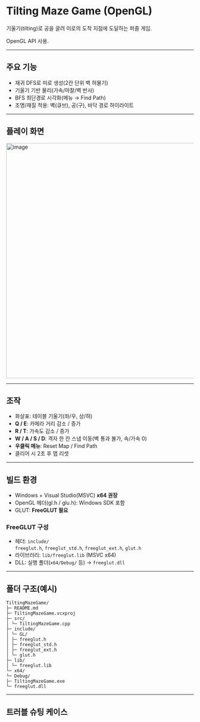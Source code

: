 # Tilting Maze Game (OpenGL)

기울기(tilting)로 공을 굴려 미로의 도착 지점에 도달하는 퍼즐 게임.  

OpenGL API 사용.

---

## 주요 기능
- 재귀 DFS로 미로 생성(2칸 단위 벽 허물기)
- 기울기 기반 물리(가속/마찰/벽 반사)
- BFS 최단경로 시각화(메뉴 → Find Path)
- 조명/재질 적용: 벽(큐브), 공(구), 바닥 경로 하이라이트

---
## 플레이 화면
<img width="1089" height="630" alt="image" src="https://github.com/user-attachments/assets/fa7cc295-4380-45f7-9aec-17babb531afa" />


---

## 조작
- 화살표: 테이블 기울기(좌/우, 상/하)
- **Q / E**: 카메라 거리 감소 / 증가
- **R / T**: 가속도 감소 / 증가
- **W / A / S / D**: 격자 한 칸 스냅 이동(벽 통과 불가, 속/가속 0)
- **우클릭 메뉴**: Reset Map / Find Path
- 클리어 시 2초 후 맵 리셋

---

## 빌드 환경
- Windows + Visual Studio(MSVC) **x64 권장**
- OpenGL 헤더(gl.h / glu.h): Windows SDK 포함
- GLUT: **FreeGLUT 필요**

### FreeGLUT 구성
- 헤더: `include/`  
  `freeglut.h`, `freeglut_std.h`, `freeglut_ext.h`, `glut.h`
- 라이브러리: `lib/freeglut.lib` (MSVC x64)
- DLL: 실행 폴더(`x64/Debug/` 등) → `freeglut.dll`

---

## 폴더 구조(예시)
```
TiltingMazeGame/
├─ README.md
├─ TiltingMazeGame.vcxproj
├─ src/
│ └─ TiltingMazeGame.cpp
├─ include/
│ └─ GL/
│ ├─ freeglut.h
│ ├─ freeglut_std.h
│ ├─ freeglut_ext.h
│ └─ glut.h
├─ lib/
│ └─ freeglut.lib
└─ x64/
└─ Debug/
├─ TiltingMazeGame.exe
└─ freeglut.dll
```
---
## 트러블 슈팅 케이스

